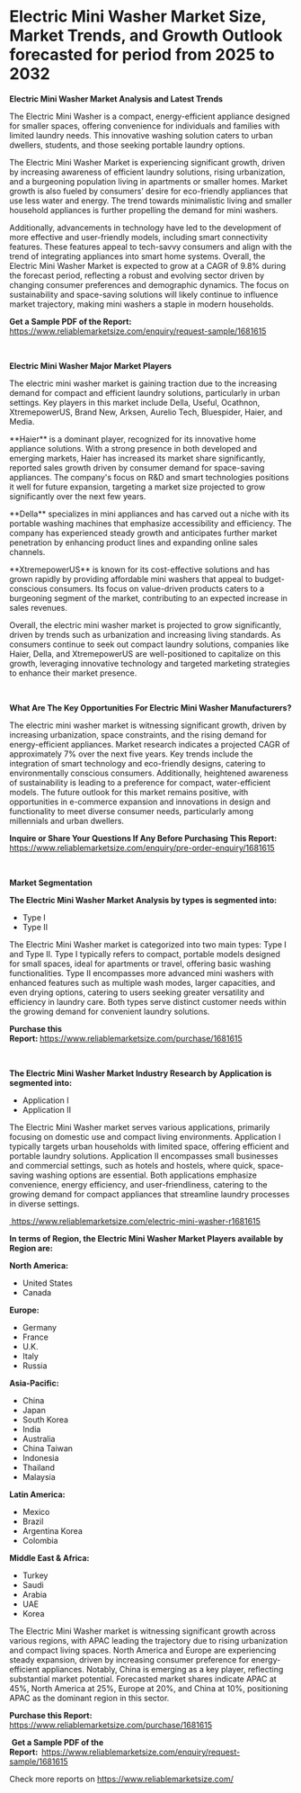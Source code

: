 <p><h1>Electric Mini Washer Market Size, Market Trends, and Growth Outlook forecasted for period from 2025 to 2032</h1></p><p><strong>Electric Mini Washer Market Analysis and Latest Trends</strong></p>
<p><p>The Electric Mini Washer is a compact, energy-efficient appliance designed for smaller spaces, offering convenience for individuals and families with limited laundry needs. This innovative washing solution caters to urban dwellers, students, and those seeking portable laundry options. </p><p>The Electric Mini Washer Market is experiencing significant growth, driven by increasing awareness of efficient laundry solutions, rising urbanization, and a burgeoning population living in apartments or smaller homes. Market growth is also fueled by consumers’ desire for eco-friendly appliances that use less water and energy. The trend towards minimalistic living and smaller household appliances is further propelling the demand for mini washers.</p><p>Additionally, advancements in technology have led to the development of more effective and user-friendly models, including smart connectivity features. These features appeal to tech-savvy consumers and align with the trend of integrating appliances into smart home systems. Overall, the Electric Mini Washer Market is expected to grow at a CAGR of 9.8% during the forecast period, reflecting a robust and evolving sector driven by changing consumer preferences and demographic dynamics. The focus on sustainability and space-saving solutions will likely continue to influence market trajectory, making mini washers a staple in modern households.</p></p>
<p><strong>Get a Sample PDF of the Report:&nbsp;</strong> <a href="https://www.reliablemarketsize.com/enquiry/request-sample/1681615?utm_campaign=3365&utm_medium=2&utm_source=Github&utm_content=ia&utm_term=24032025&utm_id=electric-mini-washer">https://www.reliablemarketsize.com/enquiry/request-sample/1681615</a></p>
<p>&nbsp;</p>
<p><strong>Electric Mini Washer Major Market Players</strong></p>
<p><p>The electric mini washer market is gaining traction due to the increasing demand for compact and efficient laundry solutions, particularly in urban settings. Key players in this market include Della, Useful, Ocathnon, XtremepowerUS, Brand New, Arksen, Aurelio Tech, Bluespider, Haier, and Media.</p><p>**Haier** is a dominant player, recognized for its innovative home appliance solutions. With a strong presence in both developed and emerging markets, Haier has increased its market share significantly, reported sales growth driven by consumer demand for space-saving appliances. The company's focus on R&D and smart technologies positions it well for future expansion, targeting a market size projected to grow significantly over the next few years.</p><p>**Della** specializes in mini appliances and has carved out a niche with its portable washing machines that emphasize accessibility and efficiency. The company has experienced steady growth and anticipates further market penetration by enhancing product lines and expanding online sales channels.</p><p>**XtremepowerUS** is known for its cost-effective solutions and has grown rapidly by providing affordable mini washers that appeal to budget-conscious consumers. Its focus on value-driven products caters to a burgeoning segment of the market, contributing to an expected increase in sales revenues.</p><p>Overall, the electric mini washer market is projected to grow significantly, driven by trends such as urbanization and increasing living standards. As consumers continue to seek out compact laundry solutions, companies like Haier, Della, and XtremepowerUS are well-positioned to capitalize on this growth, leveraging innovative technology and targeted marketing strategies to enhance their market presence.</p></p>
<p>&nbsp;</p>
<p><strong>What Are The Key Opportunities For Electric Mini Washer Manufacturers?</strong></p>
<p><p>The electric mini washer market is witnessing significant growth, driven by increasing urbanization, space constraints, and the rising demand for energy-efficient appliances. Market research indicates a projected CAGR of approximately 7% over the next five years. Key trends include the integration of smart technology and eco-friendly designs, catering to environmentally conscious consumers. Additionally, heightened awareness of sustainability is leading to a preference for compact, water-efficient models. The future outlook for this market remains positive, with opportunities in e-commerce expansion and innovations in design and functionality to meet diverse consumer needs, particularly among millennials and urban dwellers.</p></p>
<p><strong>Inquire or Share Your Questions If Any Before Purchasing This Report:</strong> <a href="https://www.reliablemarketsize.com/enquiry/pre-order-enquiry/1681615?utm_campaign=3365&utm_medium=2&utm_source=Github&utm_content=ia&utm_term=24032025&utm_id=electric-mini-washer">https://www.reliablemarketsize.com/enquiry/pre-order-enquiry/1681615</a></p>
<p>&nbsp;</p>
<p><strong>Market Segmentation</strong></p>
<p><strong>The Electric Mini Washer Market Analysis by types is segmented into:</strong></p>
<p><ul><li>Type I</li><li>Type II</li></ul></p>
<p><p>The Electric Mini Washer market is categorized into two main types: Type I and Type II. Type I typically refers to compact, portable models designed for small spaces, ideal for apartments or travel, offering basic washing functionalities. Type II encompasses more advanced mini washers with enhanced features such as multiple wash modes, larger capacities, and even drying options, catering to users seeking greater versatility and efficiency in laundry care. Both types serve distinct customer needs within the growing demand for convenient laundry solutions.</p></p>
<p><strong>Purchase this Report:&nbsp;</strong><a href="https://www.reliablemarketsize.com/purchase/1681615?utm_campaign=3365&utm_medium=2&utm_source=Github&utm_content=ia&utm_term=24032025&utm_id=electric-mini-washer">https://www.reliablemarketsize.com/purchase/1681615</a></p>
<p>&nbsp;</p>
<p><strong>The Electric Mini Washer Market Industry Research by Application is segmented into:</strong></p>
<p><ul><li>Application I</li><li>Application II</li></ul></p>
<p><p>The Electric Mini Washer market serves various applications, primarily focusing on domestic use and compact living environments. Application I typically targets urban households with limited space, offering efficient and portable laundry solutions. Application II encompasses small businesses and commercial settings, such as hotels and hostels, where quick, space-saving washing options are essential. Both applications emphasize convenience, energy efficiency, and user-friendliness, catering to the growing demand for compact appliances that streamline laundry processes in diverse settings.</p></p>
<p><a href="https://www.reliablemarketsize.com/electric-mini-washer-r1681615?utm_campaign=3365&utm_medium=2&utm_source=Github&utm_content=ia&utm_term=24032025&utm_id=electric-mini-washer">&nbsp;https://www.reliablemarketsize.com/electric-mini-washer-r1681615</a></p>
<p><strong>In terms of Region, the Electric Mini Washer Market Players available by Region are:</strong></p>
<p>
    <p> <strong> North America: </strong>
        <ul>
            <li>United States</li>
            <li>Canada</li>
        </ul>
        </p> 
    <p> <strong> Europe: </strong>
        <ul>
            <li>Germany</li>
            <li>France</li>
            <li>U.K.</li>
            <li>Italy</li>
            <li>Russia</li>
        </ul>
        </p> 
    <p> <strong> Asia-Pacific: </strong>
        <ul>
            <li>China</li>
            <li>Japan</li>
            <li>South Korea</li>
            <li>India</li>
            <li>Australia</li>
            <li>China Taiwan</li>
            <li>Indonesia</li>
            <li>Thailand</li>
            <li>Malaysia</li>
        </ul>
        </p> 
    <p> <strong> Latin America: </strong>
        <ul>
            <li>Mexico</li>
            <li>Brazil</li>
            <li>Argentina Korea</li>
            <li>Colombia</li>
        </ul>
        </p> 
    <p> <strong> Middle East & Africa: </strong>
        <ul>
            <li>Turkey</li>
            <li>Saudi</li>
            <li>Arabia</li>
            <li>UAE</li>
            <li>Korea</li>
        </ul>
    </p>
    </p>
<p><p>The Electric Mini Washer market is witnessing significant growth across various regions, with APAC leading the trajectory due to rising urbanization and compact living spaces. North America and Europe are experiencing steady expansion, driven by increasing consumer preference for energy-efficient appliances. Notably, China is emerging as a key player, reflecting substantial market potential. Forecasted market shares indicate APAC at 45%, North America at 25%, Europe at 20%, and China at 10%, positioning APAC as the dominant region in this sector.</p></p>
<p><strong>Purchase this Report: </strong><a href="https://www.reliablemarketsize.com/purchase/1681615?utm_campaign=3365&utm_medium=2&utm_source=Github&utm_content=ia&utm_term=24032025&utm_id=electric-mini-washer">https://www.reliablemarketsize.com/purchase/1681615</a></p>
<p>&nbsp;<strong>Get a Sample PDF of the Report:&nbsp;&nbsp;</strong><a href="https://www.reliablemarketsize.com/enquiry/request-sample/1681615?utm_campaign=3365&utm_medium=2&utm_source=Github&utm_content=ia&utm_term=24032025&utm_id=electric-mini-washer">https://www.reliablemarketsize.com/enquiry/request-sample/1681615</a></p>
<p><strong></strong></p>
<p>Check more reports on <a href="https://www.reliablemarketsize.com/?utm_campaign=3365&utm_medium=2&utm_source=Github&utm_content=ia&utm_term=24032025&utm_id=electric-mini-washer">https://www.reliablemarketsize.com/</a></p>